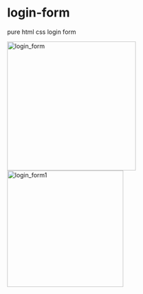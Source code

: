 # login-form
pure html css login form

<img width="299" alt="login_form" src="https://user-images.githubusercontent.com/25493555/114741444-674a1500-9d68-11eb-9a92-bf803637aace.png">

<img width="270" alt="login_form1" src="https://user-images.githubusercontent.com/25493555/114741462-6c0ec900-9d68-11eb-87c8-1fb3d1f7b1b2.png">
